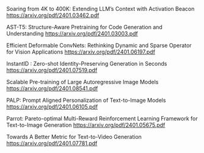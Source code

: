 Soaring from 4K to 400K: Extending LLM’s Context with Activation Beacon
https://arxiv.org/pdf/2401.03462.pdf

AST-T5: Structure-Aware Pretraining for Code Generation and Understanding
https://arxiv.org/pdf/2401.03003.pdf

Efficient Deformable ConvNets: Rethinking Dynamic and Sparse Operator for Vision Applications
https://arxiv.org/pdf/2401.06197.pdf

InstantID : Zero-shot Identity-Preserving Generation in Seconds
https://arxiv.org/pdf/2401.07519.pdf

Scalable Pre-training of Large Autoregressive Image Models
https://arxiv.org/pdf/2401.08541.pdf

PALP: Prompt Aligned Personalization of Text-to-Image Models
https://arxiv.org/pdf/2401.06105.pdf

Parrot: Pareto-optimal Multi-Reward Reinforcement Learning Framework for Text-to-Image Generation
https://arxiv.org/pdf/2401.05675.pdf

Towards A Better Metric for Text-to-Video Generation
https://arxiv.org/pdf/2401.07781.pdf

